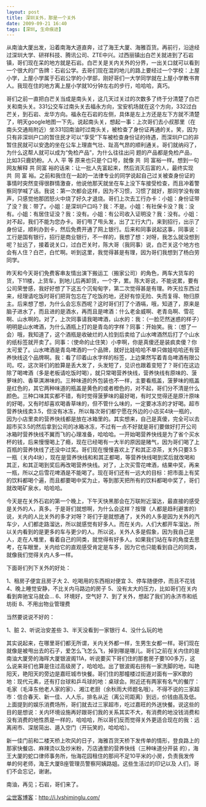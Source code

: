 ```yaml
---
layout: post
title: 深圳关外，那是一个关外
date: 2009-09-21 16:40
tags: [深圳, 生命痕迹]
---
```

从南油大厦出发，沿着南海大道直奔，过了海王大厦、海雅百货。再前行，沿途经过深圳大学、研祥科技、腾讯公司、ZTE中兴。过西丽镇出白芒关就进到了石岩镇，哥们现在呆的地方就是石岩。白芒关是关内关外的分界，一出关口就可以看到一个很大的广告牌：石岩公学。去哥们现在混的地儿的路上要经过一个学校：上屋小学，上屋小学属于石岩公学的小学部，刚好哥们一大学同学就在上屋小学教书育人。我现在住的地方离上屋小学就10分钟左右的步行，哈哈哈，真巧。

哥们之前一直把白芒关当成是南头关，这几天过关过的次数多了终于分清楚了白芒关和南头关。331公交车过南头关去福永方向，宝安机场就在这个方向，332过白芒关，到石岩、龙华方向。福永在石岩的左侧，具体是左上方还是左下方就不清楚了，明天google地图一下先。说起南头关，想起一事：上次哥们去小叔那里（在南头交通局附近）坐331回南油时过南头关，被检查了身份证再通的关。笑，因为只有非深圳户口的暂住民才可以“享受”下车被检查身份证的待遇，而深圳户口的非暂住民就可以安逸的坐在公车上理直气壮、趾高气昂的顺利通关。哥们就纳闷了，为什么这帮人就可以成为“免检产品”，为什么往往出问 题的产品都是免检产品，比如3只鹿奶粉。人 人 平 等 原来也只是个口号，就像 共  同 富裕一样。想到一句网友解释 共 同富 裕的话来：让一批人先富起来，然后消灭后富的人，最终实现共  同 富 裕。之前和我住在一起的一法律专业的同学说起自己过关被查身份证的事情时突然变得很群情激奋，他说他那天就坐在车上没下车接受检查，而且冲着警察同学喊了话。我说：第一次都会这样，因为不习惯，习惯了就好，那同学没有做声，只感觉他那团怒火中烧了好久才退烧。哥们上次去工行办卡：小姐：身份证带了没？我：带了。小姐：是深圳户口吗？我：不是。小姐：有社保卡没？我：没有。小姐：有居住证没？我：没有。小姐：有公司收入证明没？我：没有。小姐：对不起，我们不能为您办卡。哥们甩了甩头发，出了工行大门，来到招行，出示了身份证，顺利办到卡，然后免费开通了网上银行。后来和同事说起这事，同事说：工行是国有银行，招行是商业银行，不一样的，我想了想：对呀，我怎么就没想到呢？扯远了，接着说关口，过白芒关时，陈大哥（我同事）说，白芒关这个地方也会有人住？白芒，白忙啊。听到这里，我觉得甚是有理，因为哥们我想到了杨白劳同学。

昨天和今天哥们免费客串友情出演下搬运工（搬家公司）的角色，两车大货车的货，下11楼，上货车，到地儿后再卸货，一个字，累。陈大哥说，不能说累，要有公司荣誉感，我好好想了下这五个沉甸甸字，第二次觉得甚是有理。昨天拉东西过来，经理请吃饭时哥们把背包忘在了吃饭的地，还好有惊无险、失而复得、物归原主。后来想了想，为什么会忘东西呢？这时哥们打了个酒嗝，哦，知道了，原来是脑子进水了，而且进的是酒水，再而且是啤酒：什么老金威啊、老青岛啊、雪花啊、山水啊的。对了，上次同事请我喝啤酒，山水的：我：（一脸茫然迷惑的样子）明明是山水啤酒，为什么酒瓶上打的是青岛的字样？同事：开始笑。我：（想了一会）哦，我知道了，这个酒瓶是收破烂的人捡到后卖给了山水啤酒然后打了个山水的纸标签就开卖了。同事：（使命的止住笑）小李啊，你是真傻还是装疯卖傻？你太可爱了。山水啤酒是青岛啤酒的一个品牌，就好比娃哈哈不单只做娃哈哈还有营养快线这个品牌啊。我：看了印着山水字样的标签，上边果然写着青岛啤酒有限公司。哎，这次哥们的脸算是丢大发了，头发短了，见识也跟着变短了？哥们在这边除了喝啤酒（多是老板请吃饭时喝），就只常喝营养快线，营养快线有原味的、菠萝味的、香草淇淋味的。三种味道的外包装也不一样，主要看瓶盖，菠萝味的瓶盖是红色的，其它两种味道的瓶盖是黄色的或者橙色的，对不起，哥们分不清是什么颜色。三种口味其实都不错，有时觉得菠萝味的最好喝，有时又觉得还是原汁原味的好喝，又有时却喜欢喝香草味的，但不管什么味的，一定要冰冻的才好喝。超市营养快线卖3.5，但没有冰冻，所以每次哥们都宁愿在外边的小店买4块一瓶的，因为小店里卖的营养快线都是放在冰箱里的。其实想来，自己是真傻，完全可以去超市买3.5的然后拿到公司的冰箱冰冻，不过有一点不好就是哥们要做好打开公司冰箱时营养快线不翼而飞的心理准备，哈哈哈。一开始喝营养快线是为了省个买水杯的钱，后来慢慢喝上了瘾，现在已经喝有一大半的原因是赌气，因为哥们喝了上百瓶的营养快线了还没中过奖。哥们现在慢慢喜欢上了和其正凉茶，关外只要3.5一瓶（关内4块），现在是营养快线和和其正都喝，等营养快线喝到奖后就改喝和其正，和其正喝到奖后再改喝营养快线。对了，上次买雪花啤酒，结果中奖，再来一瓶，所以之后雪花啤酒是不能喝了。现在哥们还有一远大的目标：把市面上有奖的饮料都喝个遍，而且都要喝中奖为止，等到那天把所有的饮料都喝中奖了，哥们就改喝矿泉水，哈哈哈。

今天是在关外石岩的第一个晚上，下午天快黑那会在万联附近溜达，最直接的感受是关外的人，真多。于是哥们就想啊，为什么会这样？按理（人都是趋利避害的）说，关内的人比关外的多才对呀？哥们于是就想通了，关外的人多是因为关外的汽车少，人们都走路溜达，所以就感觉有好多人。而在关内，人们大都开车溜达，所以关内看到的是更多的车与更少的人。所以说，关外人多是假象，因为我自己是人，走在人堆里，看着自己的同类，就觉得有好多人。如果我们站在车的角度去思考，在车眼里，关内给它的直观感受肯定是车多，因为它也只能看到自己的同类，就像我们觉得关内人多一样。

下面哥们列下关外的好处：

1、租房子便宜且房子大
2、吃喝用的东西相对便宜
3、停车随便停，而且不花钱
4、晚上睡觉安静，不比关内马路边的房子
5、没有太大的压力，比如哥们在关内看到奔驰宝马就会…
6、环境好，空气好
7、到了关外，想起了我们的永济市和纸坊街
8、不用出物业管理费

当然要说说不好的：

1、脏
2、听说治安差些
3、半天没看到一家银行
4、没什么玩的地

其实说起来，在哪里哥们都无所谓，关内关外都一样，生男生女都一样。哥们现在就像是被甩出去的石子，爱怎么飞怎么飞，掉到哪是哪儿。哥们之前在关内住的是南油大厦旁的海晖大厦银波阁11A，听说要买下哥们住的那套房子要100多万，这么说来哥们也算是住过高级房了，哈哈哈。出了银波阁右拐有一家洗脚的地，叫艳阳天，艳阳天的旁边是嘉旺城市快餐。哥们住的那幢楼过街道对面有一家K歌的地：现代元素，还有打台球和乒乓球的地：桌球会。附近还有两家有名气的餐厅：毛家（毛泽东他老人家的家）、湘江老厨（余秋雨大师题名哦）。不得不说的三家超市：信合春天、新一佳、人人乐，排名从近（离公司距离）到远，价钱由高及低。上面提到的娱乐消费场所，哥们就去过三家超市，吃过嘉旺的外送快餐。说这些的目的是想说：关内环境设施再好跟哥们我的关系其实不大，有消费的地没钱消费和没有消费的地性质是一样的，哈哈哈，所以哥们反而觉得关外更适合现在的我：远离闹市、深居简出、遁入空门（开玩笑的，哈哈哈）。

新一佳门前和二楼天桥上吹风的日子，海雅百货天桥下发传单的情形，登良路上的那家快餐店、麻辣烫以及炒米粉，万店通里的营养快线（三种味道分开装 的），海王大厦的蛇口律师事务所，怡海花园租住的那间不足10平米的小房，负责我发传单的何老师，海王大厦B座管理员警察阿姨路姐。这些生活过的印记以及 人们，哥们不会忘记，谢谢。

南油，再见；石岩，哥们来了。

<a href="http://i.lvshiminglu.com/">尘世客博客</a>：<a href="http://i.lvshiminglu.com/">http://i.lvshiminglu.com/</a>

